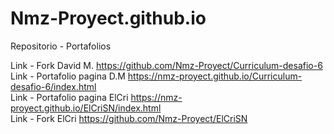 # Nmz-Proyect.github.io
Repositorio - Portafolios 


Link - Fork David M. https://github.com/Nmz-Proyect/Curriculum-desafio-6 <br>
Link - Portafolio pagina D.M https://nmz-proyect.github.io/Curriculum-desafio-6/index.html <br>
Link - Portafolio pagina  ElCri https://nmz-proyect.github.io/ElCriSN/index.html <br>
Link - Fork ElCri https://github.com/Nmz-Proyect/ElCriSN <br>

